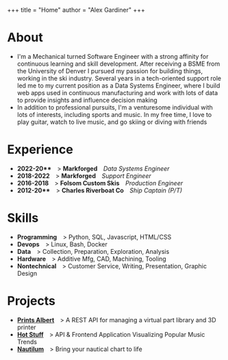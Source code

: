 +++
title = "Home"
author = "Alex Gardiner"
+++

# About
- I'm a Mechanical turned Software Engineer with a strong affinity for continuous learning and skill development. After receiving a BSME from the University of Denver I pursued my passion for building things, working in the ski industry. Several years in a tech-oriented support role led me to my current position as a Data Systems Engineer, where I build web apps used in continuous manufacturing and work with lots of data to provide insights and influence decision making
- In addition to professional pursuits, I'm a venturesome individual with lots of interests, including sports and music. In my free time, I love to play guitar, watch to live music, and go skiing or diving with friends

# Experience
- **2022-20\*\***&emsp;> **Markforged**&emsp;*Data Systems Engineer*
- **2018-2022**&emsp;> **Markforged**&emsp;*Support Engineer*
- **2016-2018**&emsp;> **Folsom Custom Skis**&emsp;*Production Engineer*
- **2012-20\*\***&emsp;> **Charles Riverboat Co**&emsp;*Ship Captain (P/T)*

# Skills
- **Programming**&emsp;> Python, SQL, Javascript, HTML/CSS
- **Devops**&emsp;> Linux, Bash, Docker
- **Data**&emsp;> Collection, Preparation, Exploration, Analysis
- **Hardware**&emsp;> Additive Mfg, CAD, Machining, Tooling
- **Nontechnical**&emsp;> Customer Service, Writing, Presentation, Graphic Design

# Projects
- **[Prints Albert](http://prints-albert.alex-gardiner.com/)&emsp;**> A REST API for managing a virtual part library and 3D printer
- **[Hot Stuff](http://hot-stuff.alex-gardiner.com/)&emsp;**> API & Frontend Application Visualizing Popular Music Trends
- **[Nautilum](https://github.com/augardiner/nautiLum/)&emsp;**> Bring your nautical chart to life
